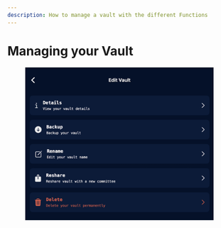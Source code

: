 ```yaml
---
description: How to manage a vault with the different Functions
---
```


# Managing your Vault

<figure><img src="../../.gitbook/assets/ManageVault.png" alt=""><figcaption></figcaption></figure>

